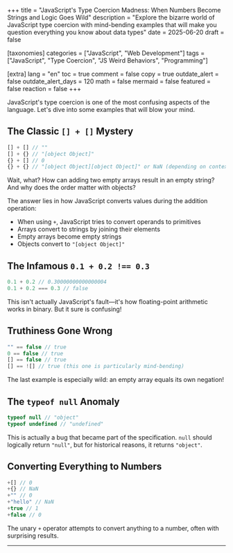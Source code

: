+++
title = "JavaScript's Type Coercion Madness: When Numbers Become Strings and Logic Goes Wild"
description = "Explore the bizarre world of JavaScript type coercion with mind-bending examples that will make you question everything you know about data types"
date = 2025-06-20
draft = false

[taxonomies]
categories = ["JavaScript", "Web Development"]
tags = ["JavaScript", "Type Coercion", "JS Weird Behaviors", "Programming"]

[extra]
lang = "en"
toc = true
comment = false
copy = true
outdate_alert = false
outdate_alert_days = 120
math = false
mermaid = false
featured = false
reaction = false
+++

JavaScript's type coercion is one of the most confusing aspects of the language. Let's dive into some examples that will blow your mind.

## The Classic `[] + []` Mystery

```javascript
[] + [] // ""
[] + {} // "[object Object]"
{} + [] // 0
{} + {} // "[object Object][object Object]" or NaN (depending on context)
```

Wait, what? How can adding two empty arrays result in an empty string? And why does the order matter with objects?

The answer lies in how JavaScript converts values during the addition operation:
- When using `+`, JavaScript tries to convert operands to primitives
- Arrays convert to strings by joining their elements
- Empty arrays become empty strings
- Objects convert to `"[object Object]"`

## The Infamous `0.1 + 0.2 !== 0.3`

```javascript
0.1 + 0.2 // 0.30000000000000004
0.1 + 0.2 === 0.3 // false
```

This isn't actually JavaScript's fault—it's how floating-point arithmetic works in binary. But it sure is confusing!

## Truthiness Gone Wrong

```javascript
"" == false // true
0 == false // true
[] == false // true
[] == ![] // true (this one is particularly mind-bending)
```

The last example is especially wild: an empty array equals its own negation!

## The `typeof null` Anomaly

```javascript
typeof null // "object"
typeof undefined // "undefined"
```

This is actually a bug that became part of the specification. `null` should logically return `"null"`, but for historical reasons, it returns `"object"`.

## Converting Everything to Numbers

```javascript
+[] // 0
+{} // NaN
+"" // 0
+"hello" // NaN
+true // 1
+false // 0
```

The unary `+` operator attempts to convert anything to a number, often with surprising results.

---
